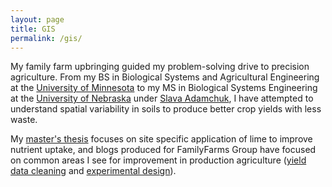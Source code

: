 ```yaml
---
layout: page
title: GIS
permalink: /gis/
---
```

My family farm upbringing guided my problem-solving drive to precision agriculture. From my BS in Biological Systems and Agricultural Engineering at the [University of Minnesota][] to my MS in Biological Systems Engineering at the [University of Nebraska][] under [Slava Adamchuk][], I have attempted to understand spatial variability in soils to produce better crop yields with less waste. 

My [master's thesis][] focuses on site specific application of lime to improve nutrient uptake, and blogs produced for FamilyFarms Group have focused on common areas I see for improvement in production agriculture ([yield data cleaning][] and [experimental design][]). 

[University of Minnesota]: http://bbe.umn.edu/undergraduate/bbe
[University of Nebraska]: http://engineering.unl.edu/bse/
[Slava Adamchuk]: http://www.mcgill.ca/bioeng/faculty-and-staff/viacheslav-adamchuk 
[master's thesis]: http://digitalcommons.unl.edu/biosysengdiss/19/
[yield data cleaning]: http://familyfarmsgroup.com/three-errors-watch-yield-data/
[experimental design]: http://familyfarmsgroup.com/gis-data/
